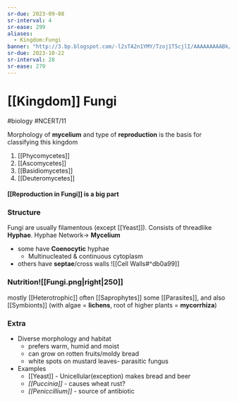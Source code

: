 ```yaml
---
sr-due: 2023-09-08
sr-interval: 4
sr-ease: 299
aliases:
  - Kingdom:Fungi
banner: "http://3.bp.blogspot.com/-l2sTA2n1YMY/Tzoj1T5cjlI/AAAAAAAAABk/nnrSojsBAq0/s1600/fungi.jpg"
sr-due: 2023-10-22
sr-interval: 28
sr-ease: 279
---
```

# [[Kingdom]] Fungi
#biology #NCERT/11 

Morphology of **mycelium** and type of **reproduction** is the basis for classifying this kingdom

1. [[Phycomycetes]]
2. [[Ascomycetes]]
3. [[Basidiomycetes]]
4. [[Deuteromycetes]]

#### [[Reproduction in Fungi]] is a big part
### Structure
Fungi are usually filamentous (except [[Yeast]]). Consists of threadlike **Hyphae**.
Hyphae Network-> **Mycelium**
- some have **Coenocytic** hyphae
	- Multinucleated & continuous cytoplasm
- others have **septae**/cross walls
![[Cell Walls#^db0a99]]
### Nutrition![[Fungi.png|right|250]]
mostly [[Heterotrophic]]
often [[Saprophytes]]
some [[Parasites]], and also 
[[Symbionts]] (with algae = **lichens**, root of higher plants = **mycorrhiza**)
### Extra
- Diverse morphology and habitat 
	- prefers warm, humid and moist
	- can grow on rotten fruits/moldy bread
	- white spots on mustard leaves- parasitic fungus
- Examples
	- [[Yeast]] - Unicellular(exception)
	  makes bread and beer
	- *[[Puccinia]]* - causes wheat rust?
	- *[[Peniccillium]]* - source of antibiotic
